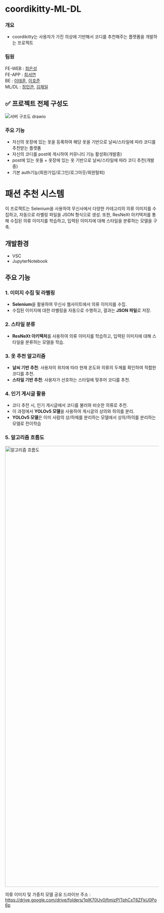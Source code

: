# coordikitty-ML-DL
### 개요
- coordikitty는 사용자가 가진 의상에 기반해서 코디를 추천해주는 플랫폼을 개발하는 프로젝트

### 팀원
FE-WEB : [최은성](https://github.com/ches0703)  
FE-APP : [최서연](https://github.com/SyeonC)  
BE : [이태훈](https://github.com/Tentennball), [이호준](https://github.com/hotteok00)  
ML/DL : [정민관](https://github.com/minganin99), [김채일](https://github.com/LES8638)  

## :white_check_mark: 프로젝트 전체 구성도
![서버 구조도 drawio](https://github.com/user-attachments/assets/8b86d819-5d9f-4baa-9d13-8df79ef3c201)

### 주요 기능
- 자신의 옷장에 있는 옷을 등록하여 해당 옷을 기반으로 날씨/스타일에 따라 코디를 추천받는 플랫폼
- 자신의 코디를 post에 게시하여 커뮤니티 기능 활성화(개발중)
- post에 있는 옷들 + 옷장에 있는 옷 기반으로 날씨/스타일에 따라 코디 추천(개발중)
- 기본 auth기능(회원가입/로그인/로그아웃/회원탈퇴)

# 패션 추천 시스템

이 프로젝트는 Selenium을 사용하여 무신사에서 다양한 카테고리의 의류 이미지를 수집하고, 자동으로 라벨링 파일을 JSON 형식으로 생성. 또한, ResNeXt 아키텍처를 통해 수집된 의류 이미지를 학습하고, 입력된 이미지에 대해 스타일을 분류하는 모델을 구축.
## 개발환경
- VSC
- JupyterNotebook
## 주요 기능

### 1. 이미지 수집 및 라벨링
- **Selenium**을 활용하여 무신사 웹사이트에서 의류 이미지를 수집.
- 수집된 이미지에 대한 라벨링을 자동으로 수행하고, 결과는 **JSON 파일**로 저장.

### 2. 스타일 분류
- **ResNeXt 아키텍처**를 사용하여 의류 이미지를 학습하고, 입력된 이미지에 대해 스타일을 분류하는 모델을 학습.

### 3. 옷 추천 알고리즘
- **날씨 기반 추천**: 사용자의 위치에 따라 현재 온도와 의류의 두께를 확인하여 적합한 코디를 추천.
- **스타일 기반 추천**: 사용자가 선호하는 스타일에 맞추어 코디를 추천.

### 4. 인기 게시글 활용
- 코디 추천 시, 인기 게시글에서 코디를 불러와 비슷한 의류로 추천.
- 이 과정에서 **YOLOv5 모델**을 사용하여 게시글의 상의와 하의를 분리.
- **YOLOv5 모델**은 이미 사람의 상/하체를 분리하는 모델에서 상의/하의를 분리하는 모델로 전이학습

### 5. 알고리즘 흐름도
<img width="1442" alt="알고리즘 흐름도" src="https://github.com/user-attachments/assets/31e2c0c8-2727-43d1-a0a6-e5254ab069b0">


의류 이미지 및 가중치 모델 공유 드라이브 주소 : https://drive.google.com/drive/folders/1pIK70Uv0jfjmizPITphCxT6ZFkU0Po6p
